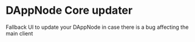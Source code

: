 # DAppNode Core updater

Fallback UI to update your DAppNode in case there is a bug affecting the main client
